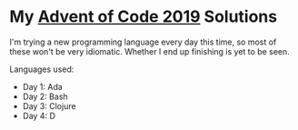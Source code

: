 My [Advent of Code 2019](https://adventofcode.com/2019) Solutions
=================================================================

I'm trying a new programming language every day this time, so most of these
won't be very idiomatic. Whether I end up finishing is yet to be seen.

Languages used:
- Day 1: Ada
- Day 2: Bash
- Day 3: Clojure
- Day 4: D
